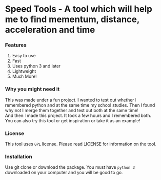 # Speed Tools -  A tool which will help me to find mementum, distance, acceleration and time  
### Features  
1. Easy to use 
2. Fast  
3. Uses python 3 and later  
4. Lightweight  
5. Much More!  
### Why you might need it  
This was made under a fun project. I wanted to test out whether I remembered python and at the same time my school studies. Then I found why not I merge them together and test out both at the same time!  
And then I made this project. It took a few hours and I remembered both. You can also try this tool or get inspiration or take it as an example!  
### License  
This tool uses `GPL` license. Please read LICENSE for information on the tool.  
### Installation  
Use git clone or download the package. You must have `python 3` downloaded on your computer and you will be good to go.